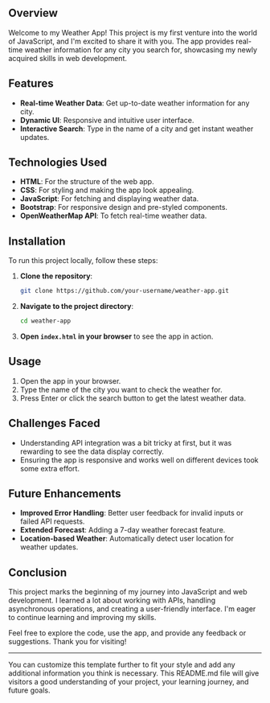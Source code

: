 ## Overview

Welcome to my Weather App! This project is my first venture into the world of JavaScript, and I'm excited to share it with you. The app provides real-time weather information for any city you search for, showcasing my newly acquired skills in web development.

## Features

- **Real-time Weather Data**: Get up-to-date weather information for any city.
- **Dynamic UI**: Responsive and intuitive user interface.
- **Interactive Search**: Type in the name of a city and get instant weather updates.

## Technologies Used

- **HTML**: For the structure of the web app.
- **CSS**: For styling and making the app look appealing.
- **JavaScript**: For fetching and displaying weather data.
- **Bootstrap**: For responsive design and pre-styled components.
- **OpenWeatherMap API**: To fetch real-time weather data.

## Installation

To run this project locally, follow these steps:

1. **Clone the repository**:
   ```bash
   git clone https://github.com/your-username/weather-app.git
   ```
2. **Navigate to the project directory**:
   ```bash
   cd weather-app
   ```
3. **Open `index.html` in your browser** to see the app in action.

## Usage

1. Open the app in your browser.
2. Type the name of the city you want to check the weather for.
3. Press Enter or click the search button to get the latest weather data.

## Challenges Faced

- Understanding API integration was a bit tricky at first, but it was rewarding to see the data display correctly.
- Ensuring the app is responsive and works well on different devices took some extra effort.

## Future Enhancements

- **Improved Error Handling**: Better user feedback for invalid inputs or failed API requests.
- **Extended Forecast**: Adding a 7-day weather forecast feature.
- **Location-based Weather**: Automatically detect user location for weather updates.

## Conclusion

This project marks the beginning of my journey into JavaScript and web development. I learned a lot about working with APIs, handling asynchronous operations, and creating a user-friendly interface. I'm eager to continue learning and improving my skills.

Feel free to explore the code, use the app, and provide any feedback or suggestions. Thank you for visiting!

---

You can customize this template further to fit your style and add any additional information you think is necessary. This README.md file will give visitors a good understanding of your project, your learning journey, and future goals.
